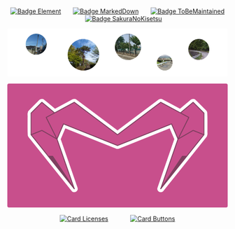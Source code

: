 
<div align = center>

<br>

[![Badge Element]][Matrix]     
[![Badge MarkedDown]][MarkedDown]     
[![Badge ToBeMaintained]][ToBeMaintained]     
[![Badge SakuraNoKisetsu]][SakuraNoKisetsu]

![バナー]

![画布]

[![Card Licenses]][Licenses]          
[![Card Buttons]][Buttons]


</div>


<!----------------------------------------------------------------------------->

[バナー]: ファイル/バナー.png
[画布]: ファイル/画布.png

[SakuraNoKisetsu]: https://github.com/SakuraNoKisetsu
[ToBeMaintained]: https://github.com/ToBeMaintained 
[MarkedDown]: https://github.com/MarkedDown 'How to better use Markdown'
[Matrix]: https://matrix.to/#/@electronicsarchive:matrix.org 'My Matrix Profile'

[Licenses]: https://github.com/MarkedDown/Licenses
[Buttons]: https://github.com/MarkedDown/Buttons

[Youtube]: https://Youtube.com/channel/UCmCBrIMAVP9Agou3UO3i8eg


<!---------------------------------[ Cards ]----------------------------------->

[Card Licenses]: https://github-readme-stats.vercel.app/api/pin/?username=MarkedDown&repo=Licenses&hide_border=true&show_icons=true&border_color=c84f8c&bg_color=0dbd8b&border_radius=8&title_color=FFFFFF&text_color=EEEEEE&icon_color=0d6c51
[Card Buttons]: https://github-readme-stats.vercel.app/api/pin/?username=MarkedDown&repo=Buttons&hide_border=true&show_icons=true&border_color=c84f8c&bg_color=00b2ff&border_radius=8&title_color=FFFFFF&text_color=EEEEEE&icon_color=14729b


<!--------------------------------[ Badges ]----------------------------------->

[Badge SakuraNoKisetsu]: https://img.shields.io/badge/SakuraNoKisetsu-e36d92?style=for-the-badge&logoColor=white&logo=Git
[Badge ToBeMaintained]: https://img.shields.io/badge/ToBeMaintained-ed6d46?style=for-the-badge&logoColor=white&logo=Alfred
[Badge MarkedDown]: https://img.shields.io/badge/MarkedDown-00B2FF?style=for-the-badge&logoColor=white&logo=Markdown
[Badge Element]: https://img.shields.io/badge/Element-0dbd8b?style=for-the-badge&logoColor=white&logo=Matrix
